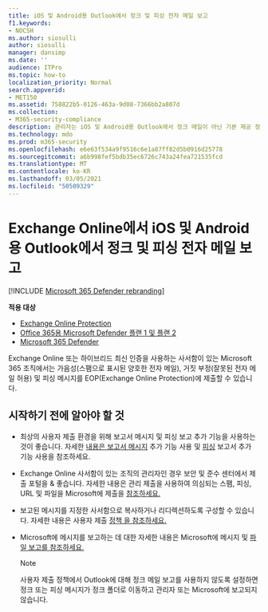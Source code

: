 ```yaml
---
title: iOS 및 Android용 Outlook에서 정크 및 피싱 전자 메일 보고
f1.keywords:
- NOCSH
ms.author: siosulli
author: siosulli
manager: dansimp
ms.date: ''
audience: ITPro
ms.topic: how-to
localization_priority: Normal
search.appverid:
- MET150
ms.assetid: 758822b5-0126-463a-9d08-7366bb2a807d
ms.collection:
- M365-security-compliance
description: 관리자는 iOS 및 Android용 Outlook에서 정크 메일이 아닌 기본 제공 정크 및 피싱 전자 메일 보고 옵션에 대해 배울 수 있습니다.
ms.technology: mdo
ms.prod: m365-security
ms.openlocfilehash: e6e63f534a9f9516c6e1a87ff82d5b0916d25778
ms.sourcegitcommit: a6b998fef5bdb35ec6726c743a24fea721535fcd
ms.translationtype: MT
ms.contentlocale: ko-KR
ms.lasthandoff: 03/05/2021
ms.locfileid: "50509329"
---
```

# <a name="report-junk-and-phishing-email-in-outlook-for-ios-and-android-in-exchange-online"></a>Exchange Online에서 iOS 및 Android용 Outlook에서 정크 및 피싱 전자 메일 보고

[!INCLUDE [Microsoft 365 Defender rebranding](../includes/microsoft-defender-for-office.md)]

**적용 대상**
- [Exchange Online Protection](exchange-online-protection-overview.md)
- [Office 365용 Microsoft Defender 플랜 1 및 플랜 2](office-365-atp.md)
- [Microsoft 365 Defender](../mtp/microsoft-threat-protection.md)

Exchange Online 또는 하이브리드 최신 인증을 사용하는 사서함이 있는 Microsoft [](../../enterprise/hybrid-modern-auth-overview.md)365 조직에서는 가음성(스팸으로 표시된 양호한 전자 메일), 거짓 부정(잘못된 전자 메일 허용) 및 피싱 메시지를 EOP(Exchange Online Protection)에 제출할 수 있습니다.

## <a name="what-do-you-need-to-know-before-you-begin"></a>시작하기 전에 알아야 할 것

- 최상의 사용자 제출 환경을 위해 보고서 메시지 및 피싱 보고 추가 기능을 사용하는 것이 좋습니다. 자세한 [내용은 보고서 메시지](https://docs.microsoft.com/microsoft-365/security/office-365-security/enable-the-report-message-add-in) 추가 기능 사용 및 [피싱](https://docs.microsoft.com/microsoft-365/security/office-365-security/enable-the-report-phish-add-in) 보고서 추가 기능 사용을 참조하세요.

- Exchange Online 사서함이 있는 조직의 관리자인 경우 보안 및 준수 센터에서 제출 포털을 & 좋습니다. 자세한 내용은 관리 제출을 사용하여 의심되는 스팸, 피싱, URL 및 파일을 Microsoft에 제출을 [참조하세요.](admin-submission.md)

- 보고된 메시지를 지정한 사서함으로 복사하거나 리디렉션하도록 구성할 수 있습니다. 자세한 내용은 사용자 제출 [정책 을 참조하세요.](user-submission.md)

- Microsoft에 메시지를 보고하는 데 대한 자세한 내용은 Microsoft에 메시지 및 [파일 보고를 참조하세요.](report-junk-email-messages-to-microsoft.md)

  > [!NOTE]
  > 사용자 제출 정책에서 Outlook에 대해 정크 메일 보고를 사용하지 않도록 설정하면 정크 또는 피싱 메시지가 정크 폴더로 이동하고 관리자 또는 Microsoft에 보고되지 않습니다.
